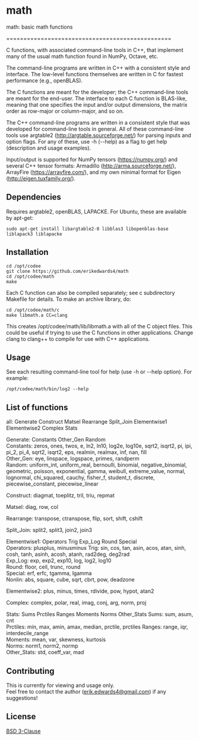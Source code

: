 # math

math: basic math functions

================================================

C functions, with associated command-line tools in C++,
that implement many of the usual math function found in NumPy, Octave, etc.

The command-line programs are written in C++ with a consistent style and interface.
The low-level functions themselves are written in C for fastest performance (e.g., openBLAS).

The C functions are meant for the developer; the C++ command-line tools are meant for the end-user.
The interface to each C function is BLAS-like, meaning that one specifies the input and/or output dimensions,
the matrix order as row-major or column-major, and so on.

The C++ command-line programs are written in a consistent style that was developed for command-line tools in general.
All of these command-line tools use argtable2 (http://argtable.sourceforge.net/) for parsing inputs and option flags.
For any of these, use -h (--help) as a flag to get help (description and usage examples).

Input/output is supported for NumPy tensors (https://numpy.org/)
and several C++ tensor formats: Armadillo (http://arma.sourceforge.net/),
ArrayFire (https://arrayfire.com/), and my own minimal format for Eigen (http://eigen.tuxfamily.org/).


## Dependencies
Requires argtable2, openBLAS, LAPACKE.
For Ubuntu, these are available by apt-get:
```console
sudo apt-get install libargtable2-0 libblas3 libopenblas-base liblapack3 liblapacke
```


## Installation
```console
cd /opt/codee
git clone https://github.com/erikedwards4/math
cd /opt/codee/math
make
```

Each C function can also be compiled separately; see c subdirectory Makefile for details.
To make an archive library, do:
```console
cd /opt/codee/math/c
make libmath.a CC=clang
```
This creates /opt/codee/math/lib/libmath.a with all of the C object files.
This could be useful if trying to use the C functions in other applications.
Change clang to clang++ to compile for use with C++ applications.


## Usage
See each resulting command-line tool for help (use -h or --help option).
For example:
```console
/opt/codee/math/bin/log2 --help
```


## List of functions
all: Generate Construct Matsel Rearrange Split_Join Elementwise1 Elementwise2 Complex Stats  

Generate: Constants Other_Gen Random  
    Constants: zeros, ones, twos, e, ln2, ln10, log2e, log10e, sqrt2, isqrt2, pi, ipi, pi_2, pi_4, sqrt2, isqrt2, eps, realmin, realmax, inf, nan, fill  
    Other_Gen: eye, linspace, logspace, primes, randperm  
    Random: uniform_int, uniform_real, bernoulli, binomial, negative_binomial, geometric, poisson, exponential, gamma, weibull, extreme_value, normal, lognormal, chi_squared, cauchy, fisher_f, student_t, discrete, piecewise_constant, piecewise_linear  

Construct: diagmat, toeplitz, tril, triu, repmat  

Matsel: diag, row, col  

Rearrange: transpose, ctranspose, flip, sort, shift, cshift  

Split_Join: split2, split3, join2, join3  

Elementwise1: Operators Trig Exp_Log Round Special  
    Operators: plusplus, minusminus
    Trig: sin, cos, tan, asin, acos, atan, sinh, cosh, tanh, asinh, acosh, atanh, rad2deg, deg2rad  
    Exp_Log: exp, exp2, exp10, log, log2, log10  
    Round: floor, ceil, trunc, round  
    Special: erf, erfc, tgamma, lgamma  
    Nonlin: abs, square, cube, sqrt, cbrt, pow, deadzone  

Elementwise2: plus, minus, times, rdivide, pow, hypot, atan2  

Complex: complex, polar, real, imag, conj, arg, norm, proj

Stats: Sums Prctiles Ranges Moments Norms Other_Stats
    Sums: sum, asum, cnt  
    Prctiles: min, max, amin, amax, median, prctile, prctiles
    Ranges: range, iqr, interdecile_range  
    Moments: mean, var, skewness, kurtosis  
    Norms: norm1, norm2, normp  
    Other_Stats: std, coeff_var, mad  

## Contributing
This is currently for viewing and usage only.  
Feel free to contact the author (erik.edwards4@gmail.com) if any suggestions!


## License
[BSD 3-Clause](https://choosealicense.com/licenses/bsd-3-clause/)

